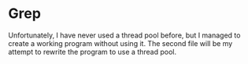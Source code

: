 # Grep
Unfortunately, I have never used a thread pool before, but I managed to create a working program without using it. 
The second file will be my attempt to rewrite the program to use a thread pool.
